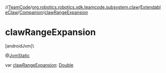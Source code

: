 //[TeamCode](../../../../index.md)/[org.robotics.robotics.xdk.teamcode.subsystem.claw](../../index.md)/[ExtendableClaw](../index.md)/[Companion](index.md)/[clawRangeExpansion](claw-range-expansion.md)

# clawRangeExpansion

[androidJvm]\

@[JvmStatic](https://kotlinlang.org/api/latest/jvm/stdlib/kotlin.jvm/-jvm-static/index.html)

var [clawRangeExpansion](claw-range-expansion.md): [Double](https://kotlinlang.org/api/latest/jvm/stdlib/kotlin/-double/index.html)
